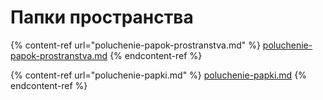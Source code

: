 # Папки пространства

{% content-ref url="poluchenie-papok-prostranstva.md" %}
[poluchenie-papok-prostranstva.md](poluchenie-papok-prostranstva.md)
{% endcontent-ref %}

{% content-ref url="poluchenie-papki.md" %}
[poluchenie-papki.md](poluchenie-papki.md)
{% endcontent-ref %}

